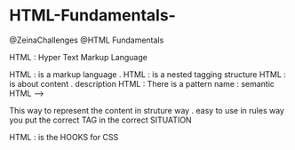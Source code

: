 # HTML-Fundamentals-
@ZeinaChallenges @HTML Fundamentals 

HTML :  Hyper Text Markup Language 


HTML : is a markup language . 
HTML : is a nested tagging structure 
HTML : is about content . description 
HTML : There is a pattern name : semantic HTML -->

This way to represent the content in struture way . easy to use
in rules way you put the correct TAG in the correct  SITUATION

HTML : is the HOOKS for CSS 



